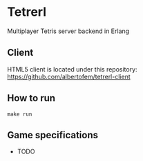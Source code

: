 Tetrerl
=======

Multiplayer Tetris server backend in Erlang

Client
------

HTML5 client is located under this repository: https://github.com/albertofem/tetrerl-client

How to run
----------

```
make run
```

Game specifications
-------------------

* TODO